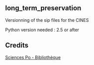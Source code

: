 ## long_term_preservation

Versionning of the sip files for the CINES

Python version needed : 2.5 or after

## Credits

[Sciences Po - Bibliothèque](http://www.sciencespo.fr/bibliotheque/)